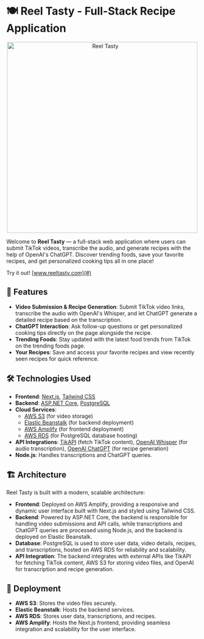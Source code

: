 # 🍽️ Reel Tasty - Full-Stack Recipe Application

<div align="center">
  <img src="frontend/public/major.png" alt="Reel Tasty" width="500"/>
</div>

Welcome to **Reel Tasty** — a full-stack web application where users can submit TikTok videos, transcribe the audio, and generate recipes with the help of OpenAI's ChatGPT. Discover trending foods, save your favorite recipes, and get personalized cooking tips all in one place!

Try it out! [www.reeltasty.com](#)

## 🚀 Features

- **Video Submission & Recipe Generation**: Submit TikTok video links, transcribe the audio with OpenAI's Whisper, and let ChatGPT generate a detailed recipe based on the transcription.
- **ChatGPT Interaction**: Ask follow-up questions or get personalized cooking tips directly on the page alongside the recipe.
- **Trending Foods**: Stay updated with the latest food trends from TikTok on the trending foods page.
- **Your Recipes**: Save and access your favorite recipes and view recently seen recipes for quick reference.

## 🛠️ Technologies Used

- **Frontend**: [Next.js](https://nextjs.org/), [Tailwind CSS](https://tailwindcss.com/)
- **Backend**: [ASP.NET Core](https://dotnet.microsoft.com/apps/aspnet), [PostgreSQL](https://www.postgresql.org/)
- **Cloud Services**: 
  - [AWS S3](https://aws.amazon.com/s3/) (for video storage)
  - [Elastic Beanstalk](https://aws.amazon.com/elasticbeanstalk/) (for backend deployment)
  - [AWS Amplify](https://aws.amazon.com/amplify/) (for frontend deployment)
  - [AWS RDS](https://aws.amazon.com/rds/) (for PostgreSQL database hosting)
- **API Integrations**: [TikAPI](https://tikapi.io/) (fetch TikTok content), [OpenAI Whisper](https://openai.com/research/whisper) (for audio transcription), [OpenAI ChatGPT](https://openai.com/chatgpt) (for recipe generation)
- **Node.js**: Handles transcriptions and ChatGPT queries.

## 🏗️ Architecture

Reel Tasty is built with a modern, scalable architecture:

- **Frontend**: Deployed on AWS Amplify, providing a responsive and dynamic user interface built with Next.js and styled using Tailwind CSS.
- **Backend**: Powered by ASP.NET Core, the backend is responsible for handling video submissions and API calls, while transcriptions and ChatGPT queries are processed using Node.js, and the backend is deployed on Elastic Beanstalk.
- **Database**: PostgreSQL is used to store user data, video details, recipes, and transcriptions, hosted on AWS RDS for reliability and scalability.
- **API Integration**: The backend integrates with external APIs like TikAPI for fetching TikTok content, AWS S3 for storing video files, and OpenAI for transcription and recipe generation.

## 🚀 Deployment

- **AWS S3**: Stores the video files securely.
- **Elastic Beanstalk**: Hosts the backend services.
- **AWS RDS**: Stores user data, transcriptions, and recipes.
- **AWS Amplify**: Hosts the Next.js frontend, providing seamless integration and scalability for the user interface.
